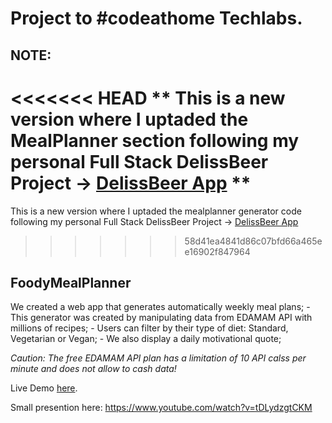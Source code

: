 # Project to #codeathome Techlabs.

## NOTE:

<<<<<<< HEAD
** This is a new version where I uptaded the MealPlanner section following my personal Full Stack DelissBeer Project -> [DelissBeer App](https://github.com/dianacpg/deliss_beer) **
=======
This is a new version where I uptaded the mealplanner generator code following my personal Full Stack DelissBeer Project -> [DelissBeer App](https://github.com/dianacpg/deliss_beer)
>>>>>>> 58d41ea4841d86c07bfd66a465ee16902f847964

## FoodyMealPlanner

We created a web app that generates automatically weekly meal plans; - This generator was created by manipulating data from EDAMAM API with millions of recipes; - Users can filter by their type of diet: Standard, Vegetarian or Vegan; - We also display a daily motivational quote;

_Caution: The free EDAMAM API plan has a limitation of 10 API calss per minute and does not allow to cash data!_

Live Demo [here](https://foodymealplanner.netlify.app/).

Small presention here: https://www.youtube.com/watch?v=tDLydzgtCKM

